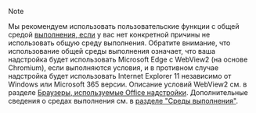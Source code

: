 >[!NOTE]
> Мы рекомендуем использовать пользовательские функции с общей средой [выполнения, если](../develop/configure-your-add-in-to-use-a-shared-runtime.md) у вас нет конкретной причины не использовать общую среду выполнения. Обратите внимание, что использование общей среды выполнения означает, что ваша надстройка будет использовать Microsoft Edge с WebView2 (на основе Chromium), если выполняются условия, и в противном случае надстройка будет использовать Internet Explorer 11 независимо от Windows или Microsoft 365 версии. Описание условий WebView2 см. в разделе [Браузеры, используемые Office надстройки](../concepts/browsers-used-by-office-web-add-ins.md). Дополнительные сведения о средах выполнения см. в [разделе "Среды выполнения"](/javascript/api/manifest/runtimes).